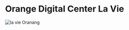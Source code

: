 # Orange Digital Center La Vie
![la vie Oranang](https://user-images.githubusercontent.com/88144060/193762428-15cd541c-311e-4393-ba83-f2d197bd07ac.png)
